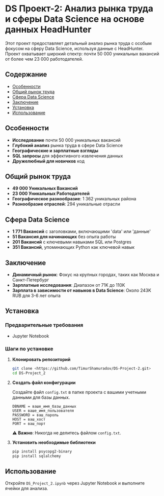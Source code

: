 # DS Проект-2: Анализ рынка труда и сферы Data Science на основе данных HeadHunter

Этот проект предоставляет детальный анализ рынка труда с особым фокусом на сферу Data Science, используя данные с HeadHunter. Проект охватывает широкий спектр: почти 50 000 уникальных вакансий от более чем 23 000 работодателей.

## Содержание

- [Особенности](#особенности)
- [Общий рынок труда](#общий-рынок-труда)
- [Сфера Data Science](#сфера-data-science)
- [Заключение](#заключение)
- [Установка](#установка)
- [Использование](#использование)

## Особенности

- **Исследование** почти 50 000 уникальных вакансий
- **Глубокий анализ** рынка труда в сфере Data Science
- **Географические и зарплатные взгляды**
- **SQL запросы** для эффективного извлечения данных
- **Дружелюбный для новичков** код

## Общий рынок труда

- **49 000 Уникальных Вакансий**
- **23 000 Уникальных Работодателей**
- **Географическое разнообразие**: 1 362 уникальных района
- **Разнообразие отраслей**: 294 уникальные отрасли

## Сфера Data Science

- **1 771 Вакансий** с заголовками, включающими 'data' или 'данные'
- **51 Вакансия для начинающих** без опыта работы
- **201 Вакансий** с ключевыми навыками SQL или Postgres
- **351 Вакансий**, упоминающих Python как ключевой навык

## Заключение

- **Динамичный рынок**: Фокус на крупных городах, таких как Москва и Санкт-Петербург
- **Зарплатные исследования**: Диапазон от 71K до 110K
- **Зарплата в зависимости от навыков в Data Science**: Около 243K RUB для 3-6 лет опыта

## Установка

### Предварительные требования

- Jupyter Notebook

### Шаги по установке

1. **Клонировать репозиторий**

    ```bash
    git clone <https://github.com/TimurShamuradov/DS-Project-2.git>
    cd DS-Project_2
    ```
    
2. **Создать файл конфигурации**

    Создайте файл `config.txt` в папке проекта с вашими учетными данными для базы данных.

    ```
    DBNAME = ваше_имя_базы_данных
    USER = ваше_имя_пользователя
    PASSWORD = ваш_пароль
    HOST = ваш_хост
    PORT = ваш_порт
    ```
    
    ⚠️ **Важно**: Никогда не делитесь файлом `config.txt`.
    
3. **Установить необходимые библиотеки**

    ```bash
    pip install psycopg2-binary
    pip install sqlalchemy
    ```

## Использование

Откройте `DS_Project_2.ipynb` через Jupyter Notebook и выполните ячейки для анализа.
